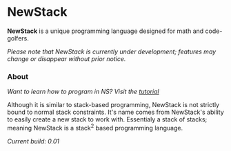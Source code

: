 # NewStack

**NewStack** is a unique programming language designed for math and code-golfers.

*Please note that NewStack is currently under development; features may change or disappear without prior notice.*

### About
*Want to learn how to program in NS? Visit the [tutorial]*

Although it is similar to stack-based programming, NewStack is not strictly bound to normal stack constraints. It's name comes from NewStack's ability to easily create a new stack to work with. Essentialy a stack of stacks; meaning NewStack is a stack<sup>2</sup> based programming language.


[tutorial]: https://github.com/LyamBoylan/NewStack/wiki/Tutorial


*Current build: 0.01*
